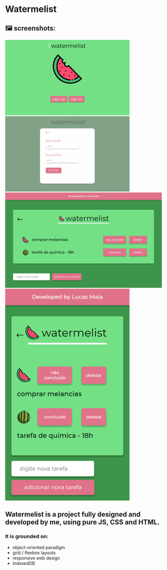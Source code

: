# Watermelist

## &#128444; screenshots:
<img src="./designs/readme/landing-page.png" width="400px"></img>
<img src="./designs/readme/landing-page-form.png" width="400px"></img>
<img src="./designs/readme/main-page.png" width="800px"></img>
<img src="./designs/readme/mobile.png" width="400px"></img>

## Watermelist is a project fully designed and developed by me, using pure JS, CSS and HTML.
### It is grounded on:
- object-oriented paradigm
- grid / flexbox layouts
- responsive web design
- IndexedDB
